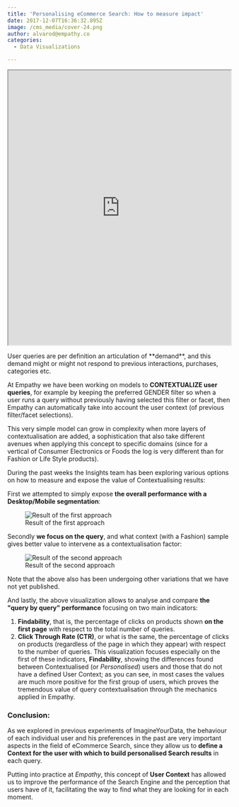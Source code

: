 ```yaml
---
title: 'Personalising eCommerce Search: How to measure impact'
date: 2017-12-07T16:36:32.895Z
image: /cms_media/cover-24.png
author: alvarod@empathy.co
categories:
  - Data Visualizations

---
```

<div class="col-sm-12" align="center">
	<iframe src="https://www.imagineyourdata.com/datavis/iyd-contextualise-queries/" framebimg-order="1" width="100%" height="620px"    max-height="720px" ></iframe>
</div>

User queries are per definition an articulation of \*\*demand\*\*, and this demand might or might not respond to previous interactions, purchases, categories etc.

At Empathy we have been working on models to **CONTEXTUALIZE user queries**, for example by keeping the preferred GENDER filter so when a user runs a query without previously having selected this filter or facet, then Empathy can automatically take into account the user context (of previous filter/facet selections).

This very simple model can grow in complexity when more layers of contextualisation are added, a sophistication that also take different avenues when applying this concept to specific domains (since for a vertical of Consumer Electronics or Foods the log is very different than for Fashion or Life Style products).

During the past weeks the Insights team has been exploring various options on how to measure and expose the value of Contextualising results:

First we attempted to simply expose **the overall performance with a Desktop/Mobile segmentation**:

<figure itemscope itemtype="http://schema.org/ImageObject" class="image-figcaption"><img src="/cms_media/cover-19.png" alt="Result of the first approach" class="lightbox"/><figcaption itemprop="caption" class="text-centered">Result of the first approach</figcaption></figure>

Secondly **we focus on the query**, and what context (with a Fashion) sample gives better value to intervene as a contextualisation factor:

<figure itemscope itemtype="http://schema.org/ImageObject" class="image-figcaption"><img src="/cms_media/sample-graph-002.png" alt="Result of the second approach" class="lightbox"/><figcaption itemprop="caption" class="text-centered">Result of the second approach</figcaption></figure>

Note that the above also has been undergoing other variations that we have not yet published.

And lastly, the above visualization allows to analyse and compare **the "query by query" performance** focusing on two main indicators:

1. **Findability**, that is, the percentage of clicks on products shown **on the first page** with respect to the total number of queries.
2. **Click Through Rate (CTR)**, or what is the same, the percentage of clicks on products (regardless of the page in which they appear) with respect to the number of queries. This visualization focuses especially on the first of these indicators, **Findability**, showing the differences found between Contextualised (or *Personalised*) users and those that do not have a defined User Context; as you can see, in most cases the values are much more positive for the first group of users, which proves the tremendous value of query contextualisation through the mechanics applied in Empathy.

### Conclusion:

As we explored in previous experiments of ImagineYourData, the behaviour of each individual user and his preferences in the past are very important aspects in the field of eCommerce Search, since they allow us to **define a Context for the user with which to build personalised Search results** in each query.

Putting into practice at *Empathy*, this concept of **User Context** has allowed us to improve the performance of the Search Engine and the perception that users have of it, facilitating the way to find what they are looking for in each moment.
